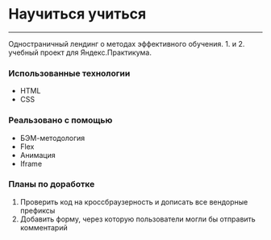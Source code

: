 # Научиться учиться

---------------

Одностраничный лендинг о методах эффективного обучения. 1. и 2. учебный проект для Яндекс.Практикума.

### Использованные технологии

- HTML
- CSS

### Реальзовано с помощью

- БЭМ-методология
- Flex
- Анимация
- Iframe


### Планы по доработке

1. Проверить код на кроссбраузерность и дописать все вендорные префиксы
2. Добавить форму, через которую пользователи могли бы отправить комментарий





